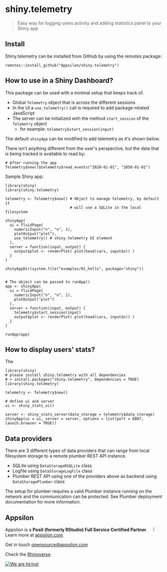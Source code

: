# shiny.telemetry

> Easy way for logging users activity and adding statistics panel to your Shiny app

## Install

Shiny.telemetry can be installed from GitHub by using the remotes package:

```
remotes::install_github("Appsilon/shiny.telemetry")
```

## How to use in  a Shiny Dashboard?

This package can be used with a minimal setup that keeps track of. 

* Global `Telemetry` object that is across the different sessions
* In the UI a `use_telemetry()` call is required to add package-related JavaScript
* The server can be initialized with the method `start_session` of the `Telemetry` object 
    * for example: `telemetry$start_session(input)`

The default `shinyApp` can be modified to add telemetry as it's shown below.

There isn't anything different from the user's perspective, but the data that is being tracked is available to read by:

```
# After running the app
Telemetry$new()$telemetry$read_events("2020-01-01", "2050-01-01")
```

Sample Shiny app:

```
library(shiny)
library(shiny.telemetry)

telemetry <- Telemetry$new() # Object to manage telemetry, by default it 
                             # will use a SQLite in the local filesystem

shinyApp(
  ui = fluidPage(
    numericInput("n", "n", 1),
    plotOutput("plot"),
    use_telemetry() # shiny.telemetry UI element
  ),
  server = function(input, output) {
    output$plot <- renderPlot( plot(head(cars, input$n)) )
  }
)

shinyAppDir(system.file("examples/01_hello", package="shiny"))


# The object can be passed to runApp()
app <- shinyApp(
  ui = fluidPage(
    numericInput("n", "n", 1),
    plotOutput("plot")
  ),
  server = function(input, output) {
    telemetry$start_session(input)
    output$plot <- renderPlot( plot(head(cars, input$n)) )
  }
)

runApp(app)
```

## How to display users' stats?

The 

```
library(shiny)
# please install shiny.telemetry with all dependencies
# > install.packages("shiny.telemetry", dependencies = TRUE)
library(shiny.telemetry)

telemetry <- Telemetry$new()

# define ui and server
ui <- shiny_stats_ui()

server <- shiny_stats_server(data_storage = telemetry$data_storage)
shinyApp(ui = ui, server = server, options = list(port = 8887, launch.browser = TRUE))
```

## Data providers

There are 3 different types of data providers that can range from local filesystem storage to a remote plumber REST API instance.

* SQLite using `DataStorageRSQLite` class
* Logfile using `DataStorageLogFile` class
* Plumber REST API using one of the providers above as backend using `DataStoragePlumber` class

The setup for plumber requires a valid Plumber instance running on the network and the communication can be protected. See Plumber deployment documentation for more information.

## Appsilon

<img src="https://avatars0.githubusercontent.com/u/6096772" align="right" alt="" width="6%" />

Appsilon is a **Posit (formerly RStudio) Full Service Certified Partner**.<br/>
Learn more
at [appsilon.com](https://appsilon.com).

Get in touch [opensource@appsilon.com](mailto:opensource@appsilon.com)

Check the [Rhinoverse](https://rhinoverse.dev).

<a href = "https://appsilon.com/careers/" target="_blank"><img src="http://d2v95fjda94ghc.cloudfront.net/hiring.png" alt="We are hiring!"/></a>
